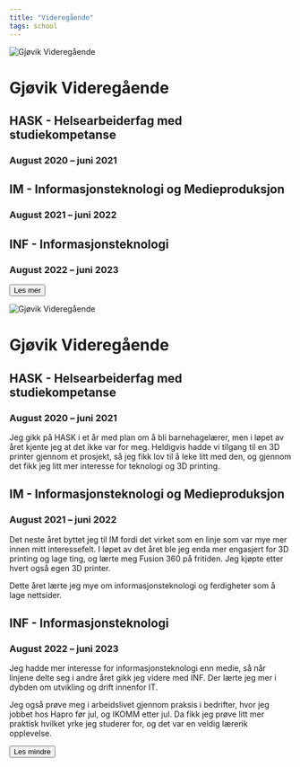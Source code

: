 ```yaml
---
title: "Videregående"
tags: school
---
```


![Gjøvik Videregående](/assets/images/School/GjovikVideregående.jpg)

# Gjøvik Videregående

<div class="spacer"></div>

## HASK - Helsearbeiderfag med studiekompetanse

### August 2020 – juni 2021

<div class="spacer"></div>

## IM - Informasjonsteknologi og Medieproduksjon

### August 2021 – juni 2022

<div class="spacer"></div>

## INF - Informasjonsteknologi

### August 2022 – juni 2023


<div class="spacer"></div>

<button class="expand-button styled">Les mer</button>

<div class="split">

![Gjøvik Videregående](/assets/images/School/GjovikVideregående.jpg)

# Gjøvik Videregående

<div class="spacer"></div>

## HASK - Helsearbeiderfag med studiekompetanse

### August 2020 – juni 2021

Jeg gikk på HASK i et år med plan om å bli barnehagelærer, men i løpet av året kjente jeg at det ikke var for meg.
Heldigvis hadde vi tilgang til en 3D printer gjennom et prosjekt, så jeg fikk lov til å leke litt med den, og gjennom det fikk jeg litt mer interesse for teknologi og 3D printing.

<div class="spacer"></div>

## IM - Informasjonsteknologi og Medieproduksjon

### August 2021 – juni 2022

Det neste året byttet jeg til IM fordi det virket som en linje som var mye mer innen mitt interessefelt. I løpet av det året ble jeg enda mer engasjert for 3D printing og lage ting, og lærte meg Fusion 360 på fritiden. Jeg kjøpte etter hvert også egen 3D printer.

Dette året lærte jeg mye om informasjonsteknologi og ferdigheter som å lage nettsider.

<div class="spacer"></div>

## INF - Informasjonsteknologi

### August 2022 – juni 2023

Jeg hadde mer interesse for informasjonsteknologi enn medie, så når linjene delte seg i andre året gikk jeg videre med INF. Der lærte jeg mer i dybden om utvikling og drift innenfor IT.

Jeg også prøve meg i arbeidslivet gjennom praksis i bedrifter, hvor jeg jobbet hos Hapro før jul, og IKOMM etter jul. Da fikk jeg prøve litt mer praktisk hvilket yrke jeg studerer for, og det var en veldig lærerik opplevelse.


<div class="spacer"></div>

<button class="expand-button styled">Les mindre</button>

